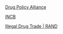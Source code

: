
[Drug Policy Alliance](https://www.drugpolicy.org/)

[INCB](https://www.incb.org/)

[Illegal Drug Trade | RAND](https://www.rand.org/topics/illegal-drug-trade.html)
